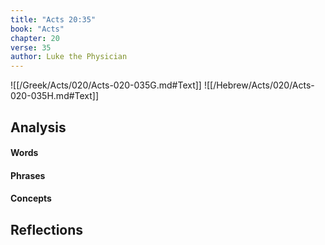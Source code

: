 ```yaml
---
title: "Acts 20:35"
book: "Acts"
chapter: 20
verse: 35
author: Luke the Physician
---
```

![[/Greek/Acts/020/Acts-020-035G.md#Text]]
![[/Hebrew/Acts/020/Acts-020-035H.md#Text]]

## Analysis

#### Words

#### Phrases

#### Concepts

## Reflections
